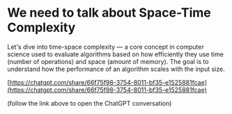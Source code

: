 # We need to talk about Space-Time Complexity

Let's dive into time-space complexity &mdash; a core concept in computer science used to evaluate algorithms based on how efficiently they use time (number of operations) and space (amount of memory). The goal is to understand how the performance of an algorithm scales with the input size.

[https://chatgpt.com/share/66f75f98-3754-8011-bf35-e1525881fcae](https://chatgpt.com/share/66f75f98-3754-8011-bf35-e1525881fcae)

(follow the link above to open the ChatGPT conversation)
